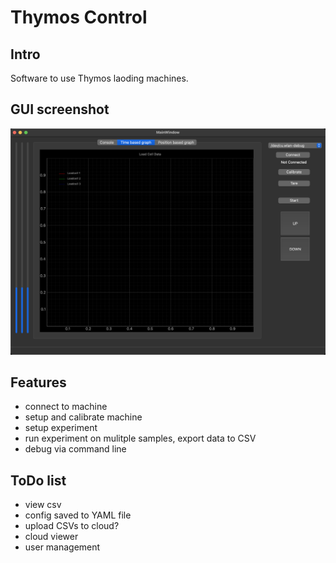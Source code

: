 # Thymos Control

## Intro

Software to use Thymos laoding machines.

## GUI screenshot

![Thymos Control UI](./GUI.png)

## Features

- connect to machine
- setup and calibrate machine
- setup experiment
- run experiment on mulitple samples, export data to CSV
- debug via command line

## ToDo list

- view csv
- config saved to YAML file
- upload CSVs to cloud?
- cloud viewer
- user management
